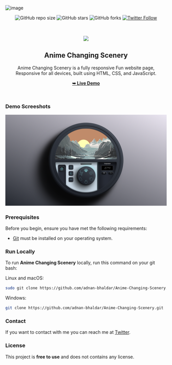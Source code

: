 ![image](https://github.com/user-attachments/assets/f08e3601-8d53-44ba-9a5c-009c70fe73d7)<div align="center">
  
  ![GitHub repo size](https://img.shields.io/github/repo-size/adnan-bhaldar/anime-changing-scenery)
  ![GitHub stars](https://img.shields.io/github/stars/adnan-bhaldar/Anime-Changing-Scenery?style=social)
  ![GitHub forks](https://img.shields.io/github/forks/adnan-bhaldar/Anime-Changing-Scenery?style=social)
[![Twitter Follow](https://img.shields.io/twitter/follow/Adnan__Bhaldar_?style=social)](https://twitter.com/intent/follow?screen_name=Adnan__Bhaldar)

  <br />
  <br />
  
  <img src="./Desktop1.png" />

  <h2 align="center">Anime Changing Scenery</h2>

  Anime Changing Scenery is a fully responsive Fun website page, <br />Responsive for all devices, built using HTML, CSS, and JavaScript.

   <a href="https://adnan-bhaldar.github.io/Anime-Changing-Scenery/"><strong>➥ Live Demo</strong></a>

</div>

<br />

### Demo Screeshots

![Anime Changing Scenery](./Desktop2.png "Desktop Demo")

### Prerequisites

Before you begin, ensure you have met the following requirements:

* [Git](https://git-scm.com/downloads "Download Git") must be installed on your operating system.

### Run Locally

To run **Anime Changing Scenery** locally, run this command on your git bash:

Linux and macOS:

```bash
sudo git clone https://github.com/adnan-bhaldar/Anime-Changing-Scenery.git
```

Windows:

```bash
git clone https://github.com/adnan-bhaldar/Anime-Changing-Scenery.git
```

### Contact

If you want to contact with me you can reach me at [Twitter](https://www.twitter.com/Adnan__Bhaldar).

### License

This project is **free to use** and does not contains any license.
